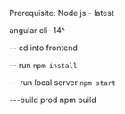 Prerequisite:
Node js - latest

angular cli- 14^

-- cd into frontend

-- run `npm install`



---run local server
`npm start`

---build prod
npm build 